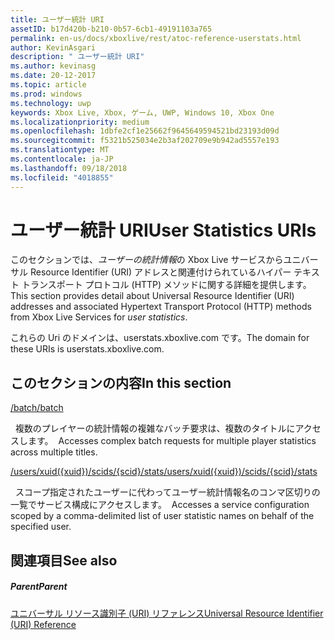 ```yaml
---
title: ユーザー統計 URI
assetID: b17d420b-b210-0b57-6cb1-49191103a765
permalink: en-us/docs/xboxlive/rest/atoc-reference-userstats.html
author: KevinAsgari
description: " ユーザー統計 URI"
ms.author: kevinasg
ms.date: 20-12-2017
ms.topic: article
ms.prod: windows
ms.technology: uwp
keywords: Xbox Live, Xbox, ゲーム, UWP, Windows 10, Xbox One
ms.localizationpriority: medium
ms.openlocfilehash: 1dbfe2cf1e25662f9645649594521bd23193d09d
ms.sourcegitcommit: f5321b525034e2b3af202709e9b942ad5557e193
ms.translationtype: MT
ms.contentlocale: ja-JP
ms.lasthandoff: 09/18/2018
ms.locfileid: "4018855"
---
```

# <a name="user-statistics-uris"></a><span data-ttu-id="07cde-104">ユーザー統計 URI</span><span class="sxs-lookup"><span data-stu-id="07cde-104">User Statistics URIs</span></span>
 
<span data-ttu-id="07cde-105">このセクションでは、*ユーザーの統計情報*の Xbox Live サービスからユニバーサル Resource Identifier (URI) アドレスと関連付けられているハイパー テキスト トランスポート プロトコル (HTTP) メソッドに関する詳細を提供します。</span><span class="sxs-lookup"><span data-stu-id="07cde-105">This section provides detail about Universal Resource Identifier (URI) addresses and associated Hypertext Transport Protocol (HTTP) methods from Xbox Live Services for *user statistics*.</span></span>
 
<span data-ttu-id="07cde-106">これらの Uri のドメインは、userstats.xboxlive.com です。</span><span class="sxs-lookup"><span data-stu-id="07cde-106">The domain for these URIs is userstats.xboxlive.com.</span></span>
 
<a id="ID4EDB"></a>

 
## <a name="in-this-section"></a><span data-ttu-id="07cde-107">このセクションの内容</span><span class="sxs-lookup"><span data-stu-id="07cde-107">In this section</span></span>

[<span data-ttu-id="07cde-108">/batch</span><span class="sxs-lookup"><span data-stu-id="07cde-108">/batch</span></span>](uri-batch.md)

<span data-ttu-id="07cde-109">&nbsp;&nbsp;複数のプレイヤーの統計情報の複雑なバッチ要求は、複数のタイトルにアクセスします。</span><span class="sxs-lookup"><span data-stu-id="07cde-109">&nbsp;&nbsp;Accesses complex batch requests for multiple player statistics across multiple titles.</span></span>

[<span data-ttu-id="07cde-110">/users/xuid({xuid})/scids/{scid}/stats</span><span class="sxs-lookup"><span data-stu-id="07cde-110">/users/xuid({xuid})/scids/{scid}/stats</span></span>](uri-usersxuidscidsscidstats.md)

<span data-ttu-id="07cde-111">&nbsp;&nbsp;スコープ指定されたユーザーに代わってユーザー統計情報名のコンマ区切りの一覧でサービス構成にアクセスします。</span><span class="sxs-lookup"><span data-stu-id="07cde-111">&nbsp;&nbsp;Accesses a service configuration scoped by a comma-delimited list of user statistic names on behalf of the specified user.</span></span>
 
<a id="ID4EMB"></a>

 
## <a name="see-also"></a><span data-ttu-id="07cde-112">関連項目</span><span class="sxs-lookup"><span data-stu-id="07cde-112">See also</span></span>
 
<a id="ID4EOB"></a>

 
##### <a name="parent"></a><span data-ttu-id="07cde-113">Parent</span><span class="sxs-lookup"><span data-stu-id="07cde-113">Parent</span></span> 

[<span data-ttu-id="07cde-114">ユニバーサル リソース識別子 (URI) リファレンス</span><span class="sxs-lookup"><span data-stu-id="07cde-114">Universal Resource Identifier (URI) Reference</span></span>](../atoc-xboxlivews-reference-uris.md)

   